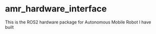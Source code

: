 # amr_hardware_interface
This is the ROS2 hardware package for Autonomous Mobile Robot I have built
